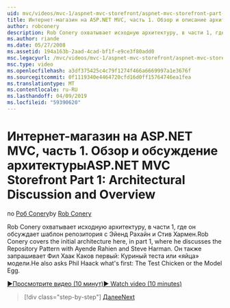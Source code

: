 ```yaml
---
uid: mvc/videos/mvc-1/aspnet-mvc-storefront/aspnet-mvc-storefront-part-1-architectural-discussion-and-overview
title: Интернет-магазин на ASP.NET MVC, часть 1. Обзор и описание архитектуры | Документация Майкрософт
author: robconery
description: Rob Conery охватывает исходную архитектуру, в части 1, где он обсуждает шаблон репозитория с Эйенд Рахайн и Стив Хармен. Кроме того, он запрашивает у Фил...
ms.author: riande
ms.date: 05/27/2008
ms.assetid: 194a163b-2aad-4cad-bf1f-e9ce3f80add0
msc.legacyurl: /mvc/videos/mvc-1/aspnet-mvc-storefront/aspnet-mvc-storefront-part-1-architectural-discussion-and-overview
msc.type: video
ms.openlocfilehash: a3df375425c4c79f1274f466a6669997a1e3676f
ms.sourcegitcommit: 0f1119340e4464720cfd16d0ff15764746ea1fea
ms.translationtype: MT
ms.contentlocale: ru-RU
ms.lasthandoff: 04/09/2019
ms.locfileid: "59390620"
---
```

# <a name="aspnet-mvc-storefront-part-1-architectural-discussion-and-overview"></a><span data-ttu-id="90f26-104">Интернет-магазин на ASP.NET MVC, часть 1. Обзор и обсуждение архитектуры</span><span class="sxs-lookup"><span data-stu-id="90f26-104">ASP.NET MVC Storefront Part 1: Architectural Discussion and Overview</span></span>

<span data-ttu-id="90f26-105">по [Роб Conery](https://github.com/robconery)</span><span class="sxs-lookup"><span data-stu-id="90f26-105">by [Rob Conery](https://github.com/robconery)</span></span>

<span data-ttu-id="90f26-106">Rob Conery охватывает исходную архитектуру, в части 1, где он обсуждает шаблон репозитория с Эйенд Рахайн и Стив Хармен.</span><span class="sxs-lookup"><span data-stu-id="90f26-106">Rob Conery covers the initial architecture here, in part 1, where he discusses the Repository Pattern with Ayende Rahien and Steve Harman.</span></span> <span data-ttu-id="90f26-107">Он также запрашивает Фил Хаак Каков первый: Куриный теста или «яйца» модели.</span><span class="sxs-lookup"><span data-stu-id="90f26-107">He also asks Phil Haack what's first: The Test Chicken or the Model Egg.</span></span>

[<span data-ttu-id="90f26-108">&#9654;Просмотрите видео (10 минут)</span><span class="sxs-lookup"><span data-stu-id="90f26-108">&#9654; Watch video (10 minutes)</span></span>](https://channel9.msdn.com/Blogs/ASP-NET-Site-Videos/aspnet-mvc-storefront-part-1-architectural-discussion-and-overview)

> [!div class="step-by-step"]
> [<span data-ttu-id="90f26-109">Далее</span><span class="sxs-lookup"><span data-stu-id="90f26-109">Next</span></span>](aspnet-mvc-storefront-part-2-the-repository-pattern.md)
